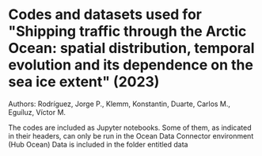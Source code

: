 # Codes and datasets used for "Shipping traffic through the Arctic Ocean: spatial distribution, temporal evolution and its dependence on the sea ice extent" (2023)
Authors: Rodríguez, Jorge P., Klemm, Konstantin, Duarte, Carlos M., Eguíluz, Víctor M.

The codes are included as Jupyter notebooks. Some of them, as indicated in their headers, can only be run in the Ocean Data Connector environment (Hub Ocean)
Data is included in the folder entitled data
